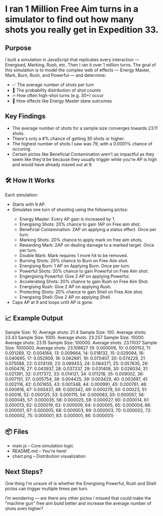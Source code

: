 <h1>I ran 1 Million Free Aim turns in a simulator to find out how many shots you really get in Expedition 33.</h1>

<h2>Purpose</h2>
I built a simulation in JavaScript that replicates every interaction — Energised, Marking, Rush, etc. Then I ran it over 1 million turns. 
The goal of this simulation is to model the complex web of effects — Energy Master, Mark, Burn, Rush, and Powerful — and determine:

<ul>
<li>✅ The average number of shots per turn </li>
<li>🔢 The probability distribution of shot counts</li>
<li>🔥 How often high-shot turns (e.g. 30+) occur</li>
<li>🧪 How effects like Energy Master skew outcomes</li>
</ul>

<h2>Key Findings</h2>
<ul>
  <li>The average number of shots for a sample size converges towards 23.11 shots.</li>
  <li>There's only a #% chance of getting 30 shots or higher.</li>
  <li>The highest number of shots I saw was 79, with a 0.0001% chance of occuring.</li>
  <li>Certain pictos like Beneficial Contamination aren't as impactful as they seem like they'd be because they usually trigger while you're AP is high and would have already maxed out at 9.</li>
</ul>

<h2>🛠️ How It Works</h2>

Each simulation:
<ul>
<li>Starts with 9 AP.</li>
<li>Simulates one turn of shooting using the following pictos:</li>
  <ul>
    <li>Energy Master: Every AP gain is increased by 1.</li>
    <li>Energising Shots: 20% chance to gain 1AP on Free aim shot.</li>
    <li>Beneficial Contamination: 2AP on applying a status effect. Once per turn.</li>
    <li>Marking Shots: 20% chance to apply mark on free aim shots.</li>
    <li>Rewarding Mark: 2AP on dealing damage to a marked target. Once per turn.</li>
    <li>Double Mark: Mark requires 1 more hit to be removed.</li>
    <li>Burning Shots: 20% chance to Burn on Free Aim shot.</li>
    <li>Energising Burn: 1 AP on Applying Burn. Once per turn.</li>
    <li>Powerful Shots: 20% chance to gain Powerful on Free Aim shot.</li>
    <li>Engergising Powerful: Give 2 AP on applying Powerful.</li>
    <li>Accelerating Shots: 20% chance to gain Rush on Free Aim Shot.</li>
    <li>Energising Rush: Give 2 AP on applying Rush.</li>
    <li>Protecting Shots: 20% chance to gain Shell on Free Aim shot.</li>
    <li>Energising Shell: Give 2 AP on applying Shell.</li>
  </ul>  
<li>Caps AP at 9 and loops until AP is gone.
  
</ul>

<h2>📈 Example Output</h2>

Sample Size: 10. Average shots: 21.4
Sample Size: 100. Average shots: 23.43
Sample Size: 1000. Average shots: 23.257
Sample Size: 10000. Average shots: 23.15
Sample Size: 100000. Average shots: 23.11037
Sample Size: 1000000. Average shots: 23.106627
{9: 0.000006, 10: 0.000153, 11: 0.001289, 12: 0.004164, 13: 0.009664, 14: 0.018132, 15: 0.029094, 16: 0.040695, 17: 0.052909, 18: 0.062891, 19: 0.070407, 20: 0.074229, 21: 0.075588, 22: 0.074139, 23: 0.069453, 24: 0.064371, 25: 0.057635, 26: 0.050476, 27: 0.043937, 28: 0.037237, 29: 0.031408, 30: 0.026034, 31: 0.021391, 32: 0.017372, 33: 0.014121, 34: 0.011218, 35: 0.009002, 36: 0.007151, 37: 0.005754, 38: 0.004425, 39: 0.003429, 40: 0.002697, 41: 0.002116, 42: 0.001655, 43: 0.001348, 44: 0.000991, 45: 0.000761, 46: 0.000616, 47: 0.000437, 48: 0.000342, 49: 0.000278, 50: 0.00023, 51: 0.00016, 52: 0.000125, 53: 0.000115, 54: 0.000083, 55: 0.000057, 56: 0.000045, 57: 0.000035, 58: 0.000025, 59: 0.000027, 60: 0.000014, 61: 0.000013, 62: 0.000019, 63: 0.000009, 64: 0.000005, 65: 0.000004, 66: 0.000001, 67: 0.000005, 68: 0.000003, 69: 0.000003, 70: 0.000002, 72: 0.000002, 75: 0.000001, 83: 0.000001, 86: 0.000001}


<h2>📦 Files</h2>
<ul>
  <li>main.js – Core simulation logic</li>
  <li>README.md – You're here!</li>
  <li>chart.png – Distribution visualization</li>
</ul>



<h2>Next Steps?</h2>




One thing I'm unsure of is whether the Energising Powerful, Rush and Shell pictos can trigger multiple times per turn.

I’m wondering — are there any other pictos I missed that could make the "machine gun" free aim build better and increase the average number of shots even higher?

